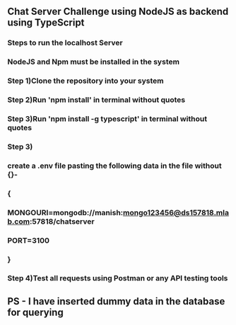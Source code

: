 ## Chat Server Challenge using NodeJS as backend using TypeScript

### Steps to run the localhost Server

### NodeJS and Npm must be installed in the system

### Step 1)Clone the repository into your system
### Step 2)Run 'npm install' in terminal without quotes
### Step 3)Run 'npm install -g typescript' in terminal without quotes
### Step 3)
### create a .env file pasting the following data in the file without {}-
### {
### MONGOURI=mongodb://manish:mongo123456@ds157818.mlab.com:57818/chatserver
### PORT=3100
### }
### Step 4)Test all requests using Postman or any API testing tools


## PS - I have inserted dummy data in the database for querying
